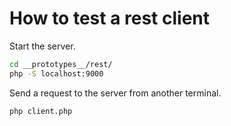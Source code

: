 # How to test a rest client

Start the server.
```sh
cd __prototypes__/rest/
php -S localhost:9000
```
Send a request to the server from another terminal.
```sh
php client.php
```